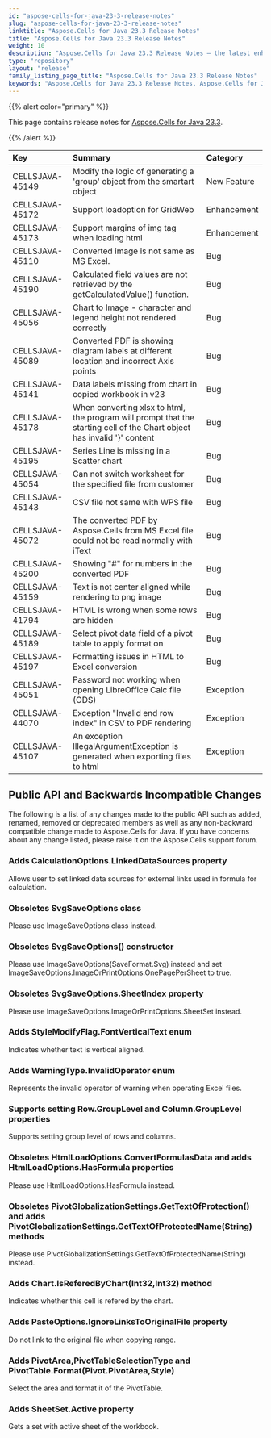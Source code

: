 ```yaml
---
id: "aspose-cells-for-java-23-3-release-notes"
slug: "aspose-cells-for-java-23-3-release-notes"
linktitle: "Aspose.Cells for Java 23.3 Release Notes"
title: "Aspose.Cells for Java 23.3 Release Notes"
weight: 10
description: "Aspose.Cells for Java 23.3 Release Notes – the latest enhancements, new features, and fixes."
type: "repository"
layout: "release"
family_listing_page_title: "Aspose.Cells for Java 23.3 Release Notes"
keywords: "Aspose.Cells for Java 23.3 Release Notes, Aspose.Cells for Java 23.3 updates and fixes"
---
```


{{% alert color="primary" %}}

This page contains release notes for [Aspose.Cells for Java 23.3](https://releases.aspose.com/cells/java/23-3/).

{{% /alert %}}

|**Key**|**Summary**|**Category**|
| :- | :- | :- |
|CELLSJAVA-45149|Modify the logic of generating a 'group' object from the smartart object|New Feature
|CELLSJAVA-45172|Support loadoption for GridWeb|Enhancement
|CELLSJAVA-45173|Support margins of img tag when loading html |Enhancement
|CELLSJAVA-45110|Converted image is not same as MS Excel.|Bug
|CELLSJAVA-45190|Calculated field values are not retrieved by the getCalculatedValue() function.|Bug
|CELLSJAVA-45056|Chart to Image - character and legend height not rendered correctly|Bug
|CELLSJAVA-45089|Converted PDF is showing diagram labels at different location and incorrect Axis points|Bug
|CELLSJAVA-45141|Data labels missing from chart in copied workbook in v23 |Bug
|CELLSJAVA-45178|When converting xlsx to html, the program will prompt that the starting cell of the Chart object has invalid '}' content|Bug
|CELLSJAVA-45195|Series Line is missing in a Scatter chart|Bug
|CELLSJAVA-45054|Can not switch worksheet for the specified file from customer|Bug
|CELLSJAVA-45143|CSV file  not same with  WPS file|Bug
|CELLSJAVA-45072|The converted PDF by Aspose.Cells from MS Excel file could not be read normally with iText|Bug
|CELLSJAVA-45200|Showing "#" for numbers in the converted PDF|Bug
|CELLSJAVA-45159|Text is not center aligned while rendering to png image|Bug
|CELLSJAVA-41794|HTML is wrong when some rows are hidden |Bug
|CELLSJAVA-45189|Select pivot data field of a pivot table to apply format on|Bug
|CELLSJAVA-45197|Formatting issues in HTML to Excel conversion|Bug
|CELLSJAVA-45051|Password not working when opening LibreOffice Calc file (ODS) |Exception
|CELLSJAVA-44070|Exception "Invalid end row index" in CSV to PDF rendering|Exception
|CELLSJAVA-45107|An exception IllegalArgumentException is generated when exporting files to html|Exception

## **Public API and Backwards Incompatible Changes**

The following is a list of any changes made to the public API such as added, renamed, removed or deprecated members as well as any non-backward compatible change made to Aspose.Cells for Java. If you have concerns about any change listed, please raise it on the Aspose.Cells support forum.

### **Adds CalculationOptions.LinkedDataSources property**

Allows user to set linked data sources for external links used in formula for calculation.

### **Obsoletes SvgSaveOptions class**

Please use ImageSaveOptions class instead.

### **Obsoletes SvgSaveOptions() constructor**

Please use ImageSaveOptions(SaveFormat.Svg) instead and set ImageSaveOptions.ImageOrPrintOptions.OnePagePerSheet to true.

### **Obsoletes SvgSaveOptions.SheetIndex property**

Please use ImageSaveOptions.ImageOrPrintOptions.SheetSet instead.

### **Adds StyleModifyFlag.FontVerticalText enum**

Indicates whether text is vertical aligned.

### **Adds WarningType.InvalidOperator enum**

Represents the invalid operator of warning when operating Excel files.

### **Supports setting Row.GroupLevel and Column.GroupLevel properties**

Supports setting group level of rows and columns.

### **Obsoletes HtmlLoadOptions.ConvertFormulasData and adds HtmlLoadOptions.HasFormula properties**

Please use HtmlLoadOptions.HasFormula instead.

### **Obsoletes PivotGlobalizationSettings.GetTextOfProtection() and adds PivotGlobalizationSettings.GetTextOfProtectedName(String) methods**

Please use PivotGlobalizationSettings.GetTextOfProtectedName(String) instead.

### **Adds Chart.IsReferedByChart(Int32,Int32) method**

Indicates whether this cell is refered by the chart.

### **Adds PasteOptions.IgnoreLinksToOriginalFile property**

Do not link to the original file when copying range.

### **Adds PivotArea,PivotTableSelectionType and PivotTable.Format(Pivot.PivotArea,Style)**

Select the area and format it of the PivotTable.

### **Adds SheetSet.Active property**

Gets a set with active sheet of the workbook.
